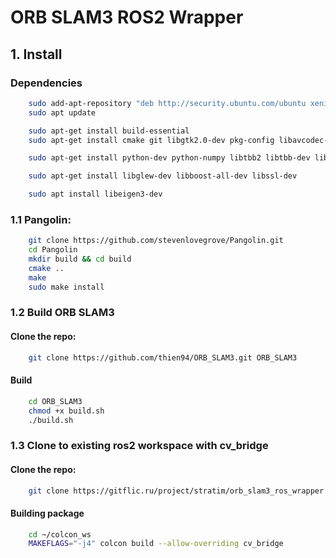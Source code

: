 # ORB SLAM3 ROS2 Wrapper

## 1. Install

### Dependencies

```bash
    sudo add-apt-repository "deb http://security.ubuntu.com/ubuntu xenial-security main"
    sudo apt update

    sudo apt-get install build-essential
    sudo apt-get install cmake git libgtk2.0-dev pkg-config libavcodec-dev libavformat-dev libswscale-dev

    sudo apt-get install python-dev python-numpy libtbb2 libtbb-dev libjpeg-dev libpng-dev libtiff-dev libdc1394-22-dev libjasper-dev

    sudo apt-get install libglew-dev libboost-all-dev libssl-dev

    sudo apt install libeigen3-dev
```

### 1.1 Pangolin:

```bash
    git clone https://github.com/stevenlovegrove/Pangolin.git
    cd Pangolin
    mkdir build && cd build
    cmake ..
    make
    sudo make install
```

### 1.2 Build ORB SLAM3

#### Clone the repo:

```bash
    git clone https://github.com/thien94/ORB_SLAM3.git ORB_SLAM3
```

#### Build

```bash
    cd ORB_SLAM3
    chmod +x build.sh
    ./build.sh
```

### 1.3 Clone to existing ros2 workspace with cv_bridge 

#### Clone the repo:

```bash
    git clone https://gitflic.ru/project/stratim/orb_slam3_ros_wrapper.git
```

#### Building package

```bash
    cd ~/colcon_ws
    MAKEFLAGS="-j4" colcon build --allow-overriding cv_bridge
```